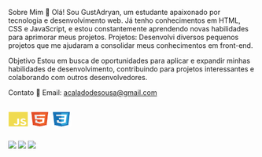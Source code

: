 Sobre Mim
👋 Olá! Sou GustAdryan, um estudante apaixonado por tecnologia e desenvolvimento web. Já tenho conhecimentos em HTML, CSS e JavaScript, e estou constantemente aprendendo novas habilidades para aprimorar meus projetos.
Projetos: Desenvolvi diversos pequenos projetos que me ajudaram a consolidar meus conhecimentos em front-end.

Objetivo
Estou em busca de oportunidades para aplicar e expandir minhas habilidades de desenvolvimento, contribuindo para projetos interessantes e colaborando com outros desenvolvedores.

Contato
📧 Email: acaladodesousa@gmail.com

<div style="display: inline_block"><br>
  <img align="center" alt="Gust-Js" height="30" width="40" src="https://raw.githubusercontent.com/devicons/devicon/master/icons/javascript/javascript-plain.svg">
  <img align="center" alt="Gust-HTML" height="30" width="40" src="https://raw.githubusercontent.com/devicons/devicon/master/icons/html5/html5-original.svg">
  <img align="center" alt="Gust-CSS" height="30" width="40" src="https://raw.githubusercontent.com/devicons/devicon/master/icons/css3/css3-original.svg">
</div>

 ##
 
<div> 
  <a href="https://instagram.com/royguts" target="_blank"><img src="https://img.shields.io/badge/-Instagram-%23E4405F?style=for-the-badge&logo=instagram&logoColor=white" target="_blank"></a>
 <a href="https://discord.gg/@guts0373" target="_blank"><img src="https://img.shields.io/badge/Discord-7289DA?style=for-the-badge&logo=discord&logoColor=white" target="_blank"></a> 
  <a href="[https://www.linkedin.com/in/rafaella-ballerini-45875016a](https://www.linkedin.com/in/adryan-gustavo-calado-de-sousa-7268b7279/)" target="_blank"><img src="https://img.shields.io/badge/-LinkedIn-%230077B5?style=for-the-badge&logo=linkedin&logoColor=white" target="_blank"></a> 
</div>










